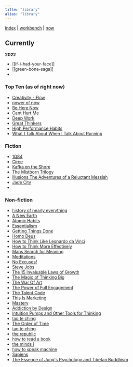 ```yaml
---
title: "library"
alias: "library"
---
```


[index](/.md) | [workbench](_workbench.md) | [now](now.md)

## Currently 

**2022**
- [[if-i-had-your-face]]
- [[green-bone-saga]]
- 

### Top Ten (as of right now)
- [Creativity - Flow](books/Creativity-Flow.md) 
- [power of now](books/power-of-now.md) 
- [Be Here Now](books/be-here-now.md) 
- [Cant Hurt Me](books/cant-hurt-me.md)
- [Deep Work](books/Deep-Work.md)
- [Great Thinkers](books/Great-Thinkers.md)
- [High Performance Habits](books/High-Performance-Habits.md)
- [What I Talk About When I Talk About Running](books/What-I-Talk-About-When-I-Talk-About-Running.md)

### Fiction
- [1Q84](books/1Q84.md)
- [Circe](books/Circe.md)
- [Kafka on the Shore](books/Kafka-on-the-Shore.md)
- [The Mistborn Trilogy](books/The-Mistborn-Trilogy.md)
- [Illusions The Adventures of a Reluctant Messiah](books/Illusions-The-Adventures-of-a-Reluctant-Messiah.md)
- [Jade City](books/Jade-City.md)
- 

### Non-fiction
- [history of nearly everything](books/history-of-nearly-everything.md)
- [A New Earth](books/a-new-earth.md)
- [Atomic Habits](books/atomic-habits.md)
- [Essentialism](books/Essentialism.md)
- [Getting Things Done](books/Getting-Things-Done.md)
- [Homo Deus](books/Homo-Deus.md)
- [How to Think Like Leonardo da Vinci](books/How-to-Think-Like-Leonardo-da-Vinci.md)
- [How to Think More Effectively](books/How-to-Think-More-Effectively.md)
- [Mans Search for Meaning](books/Mans-Search-for-Meaning.md)
- [Meditations](books/Meditations.md)
- [No Excuses!](books/No%20Excuses!.md)
- [Steve Jobs](books/Steve%20Jobs.md)
- [The 15 Invaluable Laws of Growth](books/The%2015%20Invaluable%20Laws%20of%20Growth.md)
- [The Magic of Thinking Big](books/The%20Magic%20of%20Thinking%20Big.md)
- [The War Of Art](books/The%20War%20Of%20Art.md)
- [The Power of Full Engagement](books/The-Power-of-Full-Engagement.md)
- [The Talent Code](books/The-Talent-Code.md)
- [This Is Marketing](books/This%20Is%20Marketing.md)
- [Mastery](books/Mastery.md)
- [Addiction by Design](addiction-by-design.md)
- [Intuition Pumps and Other Tools for Thinking](books/intuition-pumps.md)
-  [tao te ching](books/tao-te-ching.md)
-  [The Order of Time](books/the-order-of-time.md)
- [tao te ching](books/tao-te-ching.md)
- [the republic](books/the-republic.md)
- [how to read a book](books/how-to-read-a-book.md)
- [the minds i](the-minds-i.md)
- [how to speak machine](how-to-speak-machine.md)
- [Sapiens](books/Sapiens.md)
- [The Essence of Jung's Psychology and Tibetan Buddhism](books/The-Essence-of-Jungs-Psychology-and-Tibetan-Buddhism.md)
